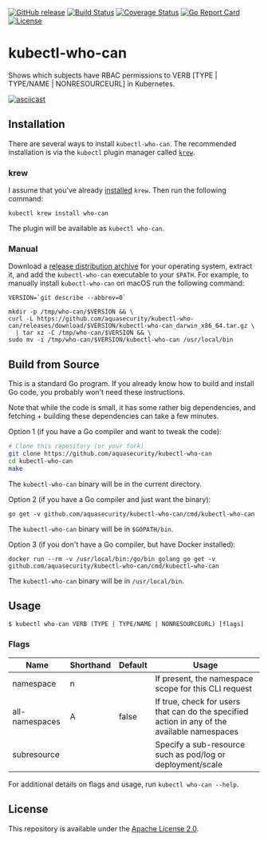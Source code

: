 [![GitHub release][release-img]][release]
[![Build Status][ci-img]][ci]
[![Coverage Status][cov-img]][cov]
[![Go Report Card][report-card-img]][report-card]
[![License][license-img]][license]

# kubectl-who-can

Shows which subjects have RBAC permissions to VERB [TYPE | TYPE/NAME | NONRESOURCEURL] in Kubernetes.

[![asciicast][asciicast-img]][asciicast]

## Installation

There are several ways to install `kubectl-who-can`. The recommended installation is via the `kubectl` plugin manager
called [`krew`](https://github.com/kubernetes-sigs/krew).

### krew

I assume that you've already [installed](https://github.com/kubernetes-sigs/krew#installation) `krew`. Then run the following command:

```
kubectl krew install who-can
```

The plugin will be available as `kubectl who-can`.

### Manual

Download a [release distribution archive](https://github.com/aquasecurity/kubectl-who-can/releases) for your operating system, extract it, and add the `kubectl-who-can`
executable to your `$PATH`. For example, to manually install `kubectl-who-can` on macOS run the following command:

```
VERSION=`git describe --abbrev=0`

mkdir -p /tmp/who-can/$VERSION && \
curl -L https://github.com/aquasecurity/kubectl-who-can/releases/download/$VERSION/kubectl-who-can_darwin_x86_64.tar.gz \
  | tar xz -C /tmp/who-can/$VERSION && \
sudo mv -i /tmp/who-can/$VERSION/kubectl-who-can /usr/local/bin
```

## Build from Source

This is a standard Go program. If you already know how to build
and install Go code, you probably won't need these instructions.

Note that while the code is small, it has some rather big
dependencies, and fetching + building these dependencies can
take a few minutes.

Option 1 (if you have a Go compiler and want to tweak the code):
```bash
# Clone this repository (or your fork)
git clone https://github.com/aquasecurity/kubectl-who-can
cd kubectl-who-can
make
```
The `kubectl-who-can` binary will be in the current directory.

Option 2 (if you have a Go compiler and just want the binary):
```
go get -v github.com/aquasecurity/kubectl-who-can/cmd/kubectl-who-can
```
The `kubectl-who-can` binary will be in `$GOPATH/bin`.

Option 3 (if you don't have a Go compiler, but have Docker installed):
```
docker run --rm -v /usr/local/bin:/go/bin golang go get -v github.com/aquasecurity/kubectl-who-can/cmd/kubectl-who-can
```
The `kubectl-who-can` binary will be in `/usr/local/bin`.

## Usage

`$ kubectl who-can VERB (TYPE | TYPE/NAME | NONRESOURCEURL) [flags]`

### Flags

Name             | Shorthand | Default | Usage
-----------------|-----------|---------|----------------------------
namespace        | n         |         | If present, the namespace scope for this CLI request
all-namespaces   | A         | false   | If true, check for users that can do the specified action in any of the available namespaces
subresource      |           |         | Specify a sub-resource such as pod/log or deployment/scale

For additional details on flags and usage, run `kubectl who-can --help`.

## License

This repository is available under the [Apache License 2.0](https://github.com/aquasecurity/kubectl-who-can/blob/master/LICENSE).

[release-img]: https://img.shields.io/github/release/aquasecurity/kubectl-who-can.svg
[release]: https://github.com/aquasecurity/kubectl-who-can/releases

[ci-img]: https://travis-ci.org/aquasecurity/kubectl-who-can.svg?branch=master
[ci]: https://travis-ci.org/aquasecurity/kubectl-who-can

[cov-img]: https://codecov.io/github/aquasecurity/kubectl-who-can/branch/master/graph/badge.svg
[cov]: https://codecov.io/github/aquasecurity/kubectl-who-can

[report-card-img]: https://goreportcard.com/badge/github.com/aquasecurity/kubectl-who-can
[report-card]: https://goreportcard.com/report/github.com/aquasecurity/kubectl-who-can

[license-img]: https://img.shields.io/github/license/aquasecurity/kubectl-who-can.svg
[license]: https://github.com/aquasecurity/kubectl-who-can/blob/master/LICENSE

[asciicast-img]: https://asciinema.org/a/ccqqYwA5L5rMV9kd1tgzyZJ2j.svg
[asciicast]: https://asciinema.org/a/ccqqYwA5L5rMV9kd1tgzyZJ2j
